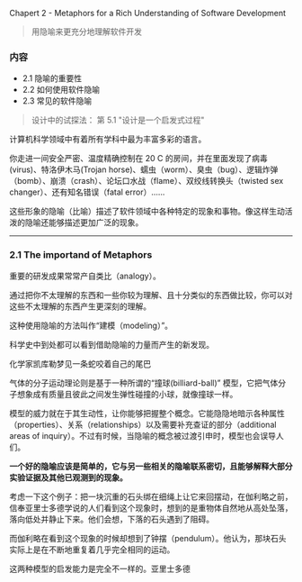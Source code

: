 Chapert 2 - Metaphors  for a Rich Understanding of Software Development

> 用隐喻来更充分地理解软件开发

### 内容

- 2.1 隐喻的重要性
- 2.2 如何使用软件隐喻
- 2.3 常见的软件隐喻

> 设计中的试探法： 第 5.1 "设计是一个启发式过程"

计算机科学领域中有着所有学科中最为丰富多彩的语言。

你走进一间安全严密、温度精确控制在 20 C 的房间，并在里面发现了病毒(virus)、特洛伊木马(Trojan horse)、蠕虫（worm）、臭虫（bug）、逻辑炸弹（bomb）、崩溃（crash）、论坛口水战（flame）、双绞线转换头（twisted sex changer）、还有知名错误（fatal error）......


这些形象的隐喻（比喻）描述了软件领域中各种特定的现象和事物。像这样生动活泼的隐喻还能够描述更加广泛的现象。

----

### 2.1 The importand of Metaphors


重要的研发成果常常产自类比（analogy）。

通过把你不太理解的东西和一些你较为理解、且十分类似的东西做比较，你可以对这些不太理解的东西产生更深刻的理解。

这种使用隐喻的方法叫作“建模（modeling）”。


科学史中到处都可以看到借助隐喻的力量而产生的新发现。

化学家凯库勒梦见一条蛇咬着自己的尾巴

气体的分子运动理论则是基于一种所谓的“撞球(billiard-ball)” 模型，它把气体分子想象成有质量且彼此之间发生弹性碰撞的小球，就像撞球一样。


模型的威力就在于其生动性，让你能够把握整个概念。它能隐隐地暗示各种属性（properties）、关系（relationships）以及需要补充查证的部分（additional areas of inquiry）。不过有时候，当隐喻的概念被过渡引申时，模型也会误导人们。

**一个好的隐喻应该是简单的，它与另一些相关的隐喻联系密切，且能够解释大部分实验证据及其他已观测到的现象。**


考虑一下这个例子：把一块沉重的石头绑在细绳上让它来回摆动，在伽利略之前，信奉亚里士多德学说的人们看到这个现象时，想到的是重物体自然地从高处坠落，落向低处并静止下来。他们会想，下落的石头遇到了阻碍。

而伽利略在看到这个现象的时候却想到了钟摆（pendulum）。他认为，那块石头实际上是在不断地重复着几乎完全相同的运动。


这两种模型的启发能力是完全不一样的。亚里士多德
